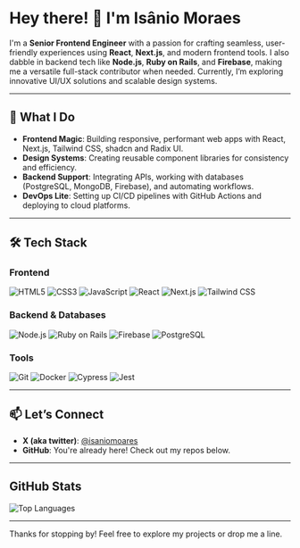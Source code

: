 # Hey there! 👋 I'm Isânio Moraes

I'm a **Senior Frontend Engineer** with a passion for crafting seamless, user-friendly experiences using **React**, **Next.js**, and modern frontend tools. I also dabble in backend tech like **Node.js**, **Ruby on Rails**, and **Firebase**, making me a versatile full-stack contributor when needed. Currently, I’m exploring innovative UI/UX solutions and scalable design systems.

---

## 🚀 What I Do
- **Frontend Magic**: Building responsive, performant web apps with React, Next.js, Tailwind CSS, shadcn and Radix UI.
- **Design Systems**: Creating reusable component libraries for consistency and efficiency.
- **Backend Support**: Integrating APIs, working with databases (PostgreSQL, MongoDB, Firebase), and automating workflows.
- **DevOps Lite**: Setting up CI/CD pipelines with GitHub Actions and deploying to cloud platforms.

---

## 🛠️ Tech Stack
### Frontend
![HTML5](https://img.shields.io/badge/-HTML5-E34F26?style=flat&logo=html5&logoColor=white) ![CSS3](https://img.shields.io/badge/-CSS3-1572B6?style=flat&logo=css3) ![JavaScript](https://img.shields.io/badge/-JavaScript-F7DF1E?style=flat&logo=javascript) ![React](https://img.shields.io/badge/-React-61DAFB?style=flat&logo=react) ![Next.js](https://img.shields.io/badge/-Next.js-000000?style=flat&logo=next.js) ![Tailwind CSS](https://img.shields.io/badge/-Tailwind_CSS-38B2AC?style=flat&logo=tailwind-css)

### Backend & Databases
![Node.js](https://img.shields.io/badge/-Node.js-339933?style=flat&logo=node.js) ![Ruby on Rails](https://img.shields.io/badge/-Ruby_on_Rails-CC0000?style=flat&logo=ruby-on-rails) ![Firebase](https://img.shields.io/badge/-Firebase-FFCA28?style=flat&logo=firebase) ![PostgreSQL](https://img.shields.io/badge/-PostgreSQL-336791?style=flat&logo=postgresql)

### Tools
![Git](https://img.shields.io/badge/-Git-F05032?style=flat&logo=git) ![Docker](https://img.shields.io/badge/-Docker-2496ED?style=flat&logo=docker) ![Cypress](https://img.shields.io/badge/-Cypress-17202C?style=flat&logo=cypress) ![Jest](https://img.shields.io/badge/-Jest-C21325?style=flat&logo=jest)

---

## 📫 Let’s Connect
- **X (aka twitter)**: [@isaniomoares](https://x.com/@isaniomoares)
- **GitHub**: You're already here! Check out my repos below.

---

## GitHub Stats
![Top Languages](https://github-readme-stats.vercel.app/api/top-langs/?username=isaniomoraes&layout=compact)

---

Thanks for stopping by! Feel free to explore my projects or drop me a line.
